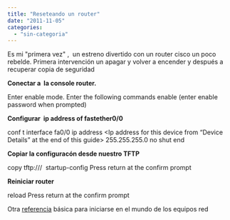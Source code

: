 ```yaml
---
title: "Reseteando un router"
date: "2011-11-05"
categories: 
  - "sin-categoria"
---
```


Es mi "primera vez" ,  un estreno divertido con un router cisco un poco rebelde. Primera intervención un apagar y volver a encender y después a recuperar copia de seguridad

**Conectar a  la console router.**

Enter enable mode. Enter the following commands enable (enter enable password when prompted)

**Configurar  ip address of fastether0/0**

conf t interface fa0/0 ip address <Ip address for this device from “Device Details” at the end of this guide> 255.255.255.0 no shut end

**Copiar la configuracón desde nuestro TFTP**

copy tftp://<nuestro servidor>/<nombre del fichero>  startup-config Press return at the confirm prompt

**Reiniciar router**

reload Press return at the confirm prompt

Otra [referencia](https://es.kioskea.net/faq/2759-router-cisco-configuracion-basica "Router Cisco") básica para iniciarse en el mundo de los equipos red
